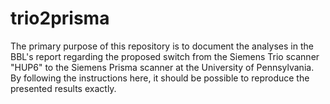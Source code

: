 # trio2prisma

The primary purpose of this repository is to document the analyses in the BBL's report regarding the proposed switch from the Siemens Trio scanner "HUP6" to the Siemens Prisma scanner at the University of Pennsylvania. By following the instructions here, it should be possible to reproduce the presented results exactly.
